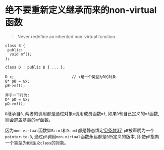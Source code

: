 # 绝不要重新定义继承而来的non-virtual函数
> Never redefine an inherited non-virtual function.

```
class B {
 public:
  void mf();
};

class D : public B { ... };

D x;                          // x是一个类型为D的对象
B* pB = &x;                    
pB->mf();

异于一下行为:
D* pD = &x;
pD->mf();
```

`D`继承自`B`, 两者的调用都是通过对象`x`调用成员函数`mf`, 如果`D`有自己定义的`mf`函数, 则会遮盖基类的`mf`函数。

因为`non-virtual`函数如`B::mf`和`D::mf`都是静态绑定[见条款37](37.md), `pB`被声明为一个`pointer-to-B`, 通过`pB`调用`non-virtual`函数永远都是`B`所定义的版本, 即使`pB`指向一个类型为`B派生之class`的对象。